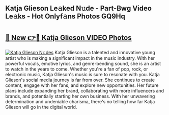 ## Katja Glieson Le𝚊ked N𝚞de - Part-Bwg Video Le𝚊ks - Hot Onlyf𝚊ns Photos GQ9Hq

# <h2><a href="http://ac53880.deff.icu/?id=Katja+Glieson">🔗 New 👉🔴 Katja Glieson VIDEO Photos</a></h2>

[![Katja Glieson N𝚞des](https://i.imgur.com/rIISA9y.gif)](http://ac53880.deff.icu/?id=Katja+Glieson)
Katja Glieson is a talented and innovative young artist who is making a significant impact in the music industry. With her powerful vocals, emotive lyrics, and genre-bending sound, she is an artist to watch in the years to come. Whether you're a fan of pop, rock, or electronic music, Katja Glieson's music is sure to resonate with you. Katja Glieson's social media journey is far from over. She continues to create content, engage with her fans, and explore new opportunities. Her future plans include expanding her brand, collaborating with more influencers and brands, and potentially starting her own business. With her unwavering determination and undeniable charisma, there's no telling how far Katja Glieson will go in the digital world.
